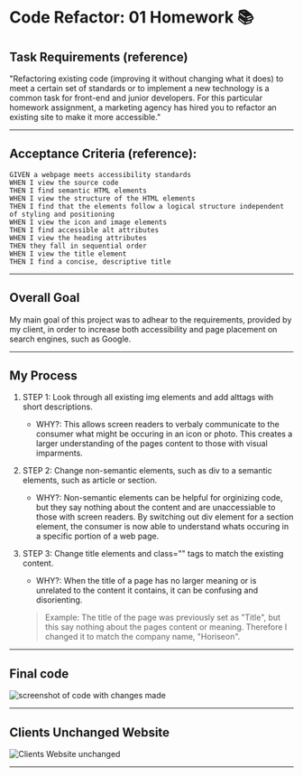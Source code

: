 # Code Refactor: 01 Homework 📚

## Task Requirements (reference)
"Refactoring existing code (improving it without changing what it does) to meet a certain set of standards or to implement a new technology is a common task for front-end and junior developers. For this particular homework assignment, a marketing agency has hired you to refactor an existing site to make it more accessible."

----

## Acceptance Criteria (reference):

```
GIVEN a webpage meets accessibility standards
WHEN I view the source code
THEN I find semantic HTML elements
WHEN I view the structure of the HTML elements
THEN I find that the elements follow a logical structure independent of styling and positioning
WHEN I view the icon and image elements
THEN I find accessible alt attributes
WHEN I view the heading attributes
THEN they fall in sequential order
WHEN I view the title element
THEN I find a concise, descriptive title
```
---
## Overall Goal
My main goal of this project was to adhear to the requirements, provided by my client, in order to increase both accessibility and page placement on search engines, such as Google. 

---

## My Process 

1. STEP 1: Look through all existing img elements and add alttags with short descriptions. 
    * WHY?: This allows screen readers to verbaly communicate to the consumer what might be occuring in an icon or photo. This creates a larger understanding of the pages content to those with visual imparments. 



2. STEP 2: Change non-semantic elements, such as div to a semantic elements, such as article or section.
    * WHY?: Non-semantic elements can be helpful for orginizing code, but they say nothing about the content and are unaccessiable to those with screen readers. By switching out div element for a section element, the consumer is now able to understand whats occuring in a specific portion of a web page. 



3. STEP 3: Change title elements and class="" tags to match the existing content. 
    * WHY?: When the title of a page has no larger meaning or is unrelated to the content it contains, it can be confusing and disorienting. 

    > Example: The title of the page was previously set as "Title", but this say nothing about the pages content or meaning. Therefore I changed it to match the company name, "Horiseon".

----
## Final code
![screenshot of code with changes made](Code-Explination.png)

---

## Clients Unchanged Website
![Clients Website unchanged](01-html-css-git-homework-demo.png)

---
